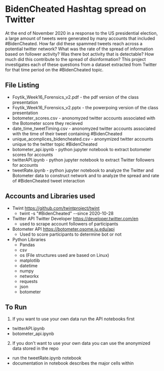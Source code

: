 # BidenCheated Hashtag spread on Twitter

At the end of November 2020 in a response to the US presidential election, a large amount of tweets were generated by many accounts that included #BidenCheated. How far did these spammed tweets reach across a potential twitter network? What was the rate of the spread of information based on follower activity? Was there bot activity that is detectable? How much did this contribute to the spread of disinformation? This project investigates each of these questions from a dataset extracted from Twitter for that time period on the #BidenCheated topic.

## File Listing
* Foytik_Week16_Forensics_v2.pdf - the pdf version of the class presentation
* Foytik_Week16_Forensics_v2.pptx - the powerpoing version of the class presentation
* botometer_scores.csv - anonomyzed twitter accounts associated with the Botometer score they recieved
* date_time_tweetTiming.csv - anonomyzed twitter accounts associated with the time of their tweet containing #BidenCheated
* unique_acomplices_bidencheated.csv - anonymized twitter accounts unique to the twitter topic #BidenCheated
* botometer_api.ipynb - python jupyter notebook to extract botometer scores for accounts
* twitterAPI.ipynb - python jupyter notebook to extract Twitter followers for accounts
* tweetRate.ipynb - python jupyter notebook to analyze the Twitter and Botometer data to construct network and to analyze the spread and rate of #BidenCheated tweet interaction

## Accounts and Libraries used
* Twint https://github.com/twintproject/twint
  * twint -s "#BidenCheated" --since 2020-10-28
* Twitter API Twitter Developer https://developer.twitter.com/en
  * used to scrape account followers of participants
* Botometer API https://botometer.osome.iu.edu/api
  * Used to score participants to determine bot or not
* Python Libraries
  * Pandas
  * csv
  * os (File structures used are based on Linux)
  * matplotlib
  * datetime
  * numpy
  * networkx
  * requests
  * json
  * botometer

## To Run
1. If you want to use your own data run the API notebooks first
  * twitterAPI.ipynb
  * botometer_api.ipynb
2. If you don't want to use your own data you can use the anonymized data stored in the repo
  * run the tweetRate.ipynb notebook 
  * documentation in notebook describes the major cells within 

